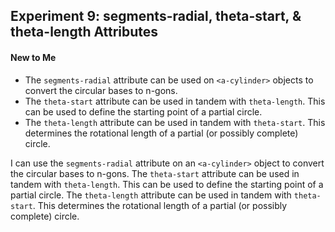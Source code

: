## Experiment 9: segments-radial, theta-start, & theta-length Attributes

#### New to Me
- The `segments-radial` attribute can be used on `<a-cylinder>` objects to convert the circular bases to n-gons.
- The `theta-start` attribute can be used in tandem with `theta-length`. This can be used to define the starting point of a partial circle.
- The `theta-length` attribute can be used in tandem with `theta-start`. This determines the rotational length of a partial (or possibly complete) circle.

I can use the `segments-radial` attribute on an `<a-cylinder>` object to convert the circular bases to n-gons. The `theta-start` attribute can be used in tandem with `theta-length`. This can be used to define the starting point of a partial circle. The `theta-length` attribute can be used in tandem with `theta-start`. This determines the rotational length of a partial (or possibly complete) circle.